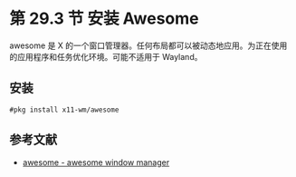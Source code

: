 # 第 29.3 节 安装 Awesome

awesome 是 X 的一个窗口管理器。任何布局都可以被动态地应用。为正在使用的应用程序和任务优化环境。可能不适用于 Wayland。

## 安装

```shell-session
#pkg install x11-wm/awesome
```

## 参考文献

- [awesome - awesome window	manager](https://www.freebsd.org/cgi/man.cgi?query=awesome(1)&sektion=&manpath=freebsd-release-ports)
